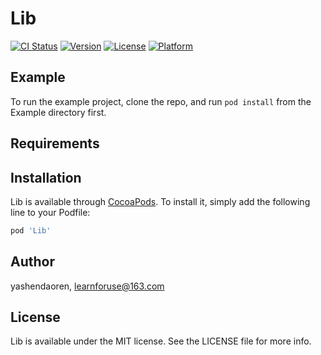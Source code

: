 # Lib

[![CI Status](http://img.shields.io/travis/yashendaoren/Lib.svg?style=flat)](https://travis-ci.org/yashendaoren/Lib)
[![Version](https://img.shields.io/cocoapods/v/Lib.svg?style=flat)](http://cocoapods.org/pods/Lib)
[![License](https://img.shields.io/cocoapods/l/Lib.svg?style=flat)](http://cocoapods.org/pods/Lib)
[![Platform](https://img.shields.io/cocoapods/p/Lib.svg?style=flat)](http://cocoapods.org/pods/Lib)

## Example

To run the example project, clone the repo, and run `pod install` from the Example directory first.

## Requirements

## Installation

Lib is available through [CocoaPods](http://cocoapods.org). To install
it, simply add the following line to your Podfile:

```ruby
pod 'Lib'
```

## Author

yashendaoren, learnforuse@163.com

## License

Lib is available under the MIT license. See the LICENSE file for more info.
